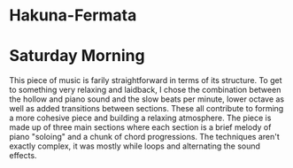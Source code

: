 # Hakuna-Fermata

# Saturday Morning

This piece of music is farily straightforward in terms of its structure. To get to something very relaxing and laidback, I chose the combination between the hollow and piano sound and the slow beats per minute, lower octave as well as added transitions between sections. These all contribute to forming a more cohesive piece and building a relaxing atmosphere. The piece is made up of three main sections where each section is a brief melody of piano "soloing" and a chunk of chord progressions. The techniques aren't exactly complex, it was mostly while loops and alternating the sound effects.